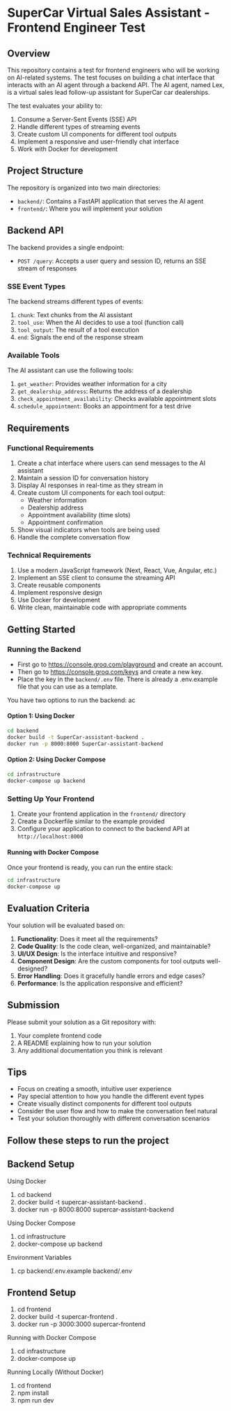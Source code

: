 # SuperCar Virtual Sales Assistant - Frontend Engineer Test

## Overview

This repository contains a test for frontend engineers who will be working on AI-related systems. The test focuses on building a chat interface that interacts with an AI agent through a backend API. The AI agent, named Lex, is a virtual sales lead follow-up assistant for SuperCar car dealerships.

The test evaluates your ability to:

1. Consume a Server-Sent Events (SSE) API
2. Handle different types of streaming events
3. Create custom UI components for different tool outputs
4. Implement a responsive and user-friendly chat interface
5. Work with Docker for development

## Project Structure

The repository is organized into two main directories:

- `backend/`: Contains a FastAPI application that serves the AI agent
- `frontend/`: Where you will implement your solution

## Backend API

The backend provides a single endpoint:

- `POST /query`: Accepts a user query and session ID, returns an SSE stream of responses

### SSE Event Types

The backend streams different types of events:

1. `chunk`: Text chunks from the AI assistant
2. `tool_use`: When the AI decides to use a tool (function call)
3. `tool_output`: The result of a tool execution
4. `end`: Signals the end of the response stream

### Available Tools

The AI assistant can use the following tools:

1. `get_weather`: Provides weather information for a city
2. `get_dealership_address`: Returns the address of a dealership
3. `check_appointment_availability`: Checks available appointment slots
4. `schedule_appointment`: Books an appointment for a test drive

## Requirements

### Functional Requirements

1. Create a chat interface where users can send messages to the AI assistant
2. Maintain a session ID for conversation history
3. Display AI responses in real-time as they stream in
4. Create custom UI components for each tool output:
   - Weather information
   - Dealership address
   - Appointment availability (time slots)
   - Appointment confirmation
5. Show visual indicators when tools are being used
6. Handle the complete conversation flow

### Technical Requirements

1. Use a modern JavaScript framework (Next, React, Vue, Angular, etc.)
2. Implement an SSE client to consume the streaming API
3. Create reusable components
4. Implement responsive design
5. Use Docker for development
6. Write clean, maintainable code with appropriate comments

## Getting Started

### Running the Backend

- First go to https://console.groq.com/playground and create an account.
- Then go to https://console.groq.com/keys and create a new key.
- Place the key in the `backend/.env` file. There is already a .env.example file that you can use as a template.

You have two options to run the backend:
ac

#### Option 1: Using Docker

```bash
cd backend
docker build -t SuperCar-assistant-backend .
docker run -p 8000:8000 SuperCar-assistant-backend
```

#### Option 2: Using Docker Compose

```bash
cd infrastructure
docker-compose up backend
```

### Setting Up Your Frontend

1. Create your frontend application in the `frontend/` directory
2. Create a Dockerfile similar to the example provided
3. Configure your application to connect to the backend API at `http://localhost:8000`

#### Running with Docker Compose

Once your frontend is ready, you can run the entire stack:

```bash
cd infrastructure
docker-compose up
```

## Evaluation Criteria

Your solution will be evaluated based on:

1. **Functionality**: Does it meet all the requirements?
2. **Code Quality**: Is the code clean, well-organized, and maintainable?
3. **UI/UX Design**: Is the interface intuitive and responsive?
4. **Component Design**: Are the custom components for tool outputs well-designed?
5. **Error Handling**: Does it gracefully handle errors and edge cases?
6. **Performance**: Is the application responsive and efficient?

## Submission

Please submit your solution as a Git repository with:

1. Your complete frontend code
2. A README explaining how to run your solution
3. Any additional documentation you think is relevant

## Tips

- Focus on creating a smooth, intuitive user experience
- Pay special attention to how you handle the different event types
- Create visually distinct components for different tool outputs
- Consider the user flow and how to make the conversation feel natural
- Test your solution thoroughly with different conversation scenarios

## Follow these steps to run the project

## Backend Setup

Using Docker

1. cd backend
2. docker build -t supercar-assistant-backend .
3. docker run -p 8000:8000 supercar-assistant-backend

Using Docker Compose

1. cd infrastructure
2. docker-compose up backend

Environment Variables

1. cp backend/.env.example backend/.env

## Frontend Setup

1. cd frontend
2. docker build -t supercar-frontend .
3. docker run -p 3000:3000 supercar-frontend

Running with Docker Compose

1. cd infrastructure
2. docker-compose up

Running Locally (Without Docker)

1. cd frontend
2. npm install
3. npm run dev

